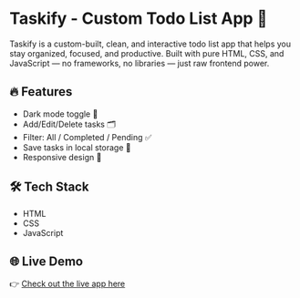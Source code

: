 # Taskify - Custom Todo List App 📝

Taskify is a custom-built, clean, and interactive todo list app that helps you stay organized, focused, and productive. Built with pure HTML, CSS, and JavaScript — no frameworks, no libraries — just raw frontend power.

## 🔥 Features
- Dark mode toggle 🌙
- Add/Edit/Delete tasks 🗂️
- Filter: All / Completed / Pending ✅
- Save tasks in local storage 💾
- Responsive design 📱

## 🛠️ Tech Stack
- HTML
- CSS
- JavaScript

## 🌐 Live Demo

👉 [Check out the live app here](https://taskify-flax-six.vercel.app/)

